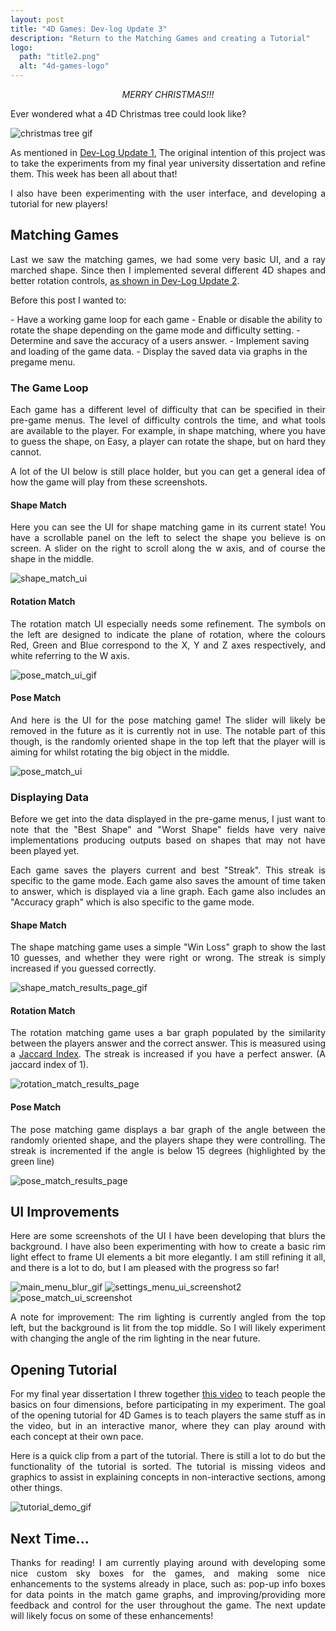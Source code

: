 ```yaml
---
layout: post
title: "4D Games: Dev-log Update 3"
description: "Return to the Matching Games and creating a Tutorial"
logo: 
  path: "title2.png"
  alt: "4d-games-logo"
---
```


<p style="text-align: center">
  <i>MERRY CHRISTMAS!!!</i>
</p>

<p style="text-align: justify">
Ever wondered what a 4D Christmas tree could look like?
</p>

<img src="{{ '/assets/devlog/christmas_tree.gif' | absolute_url }} " alt="christmas tree gif" style="max-width: 80%;margin-left: auto;margin-right: auto;"/>

<p style="text-align: justify">
As mentioned in <a href="{{ '/2022/04/13/4D-Games' | absolute_url }}">Dev-Log Update 1</a>, The original intention of this project was to take the experiments from my final year university dissertation and refine them. This week has been all about that!
</p>

<p style="text-align: justify">
I also have been experimenting with the user interface, and developing a tutorial for new players!
</p>

## Matching Games

<p style="text-align: justify">
Last we saw the matching games, we had some very basic UI, and a ray marched shape. Since then I implemented several different 4D shapes and better rotation controls, <a href="{{ '/2022/11/19/4D-Games2' | absolute_url }}">as shown in Dev-Log Update 2</a>.
</p>

<p style="text-align: justify">
Before this post I wanted to:
</p>
 - Have a working game loop for each game
   - Enable or disable the ability to rotate the shape depending on the game mode and difficulty setting.
   - Determine and save the accuracy of a users answer.
 - Implement saving and loading of the game data.
 - Display the saved data via graphs in the pregame menu.

### The Game Loop

<p style="text-align: justify">
Each game has a different level of difficulty that can be specified in their pre-game menus. The level of difficulty controls the time, and what tools are available to the player. For example, in shape matching, where you have to guess the shape, on Easy, a player can rotate the shape, but on hard they cannot.
</p>

<p style="text-align: justify">
A lot of the UI below is still place holder, but you can get a general idea of how the game will play from these screenshots.
</p>

#### Shape Match

<!-- Game UI -->
<p style="text-align: justify">
Here you can see the UI for shape matching game in its current state! You have a scrollable panel on the left to select the shape you believe is on screen. A slider on the right to scroll along the w axis, and of course the shape in the middle.
</p>

<img src="{{ '/assets/devlog/shape_match_ui.png' | absolute_url }} " alt="shape_match_ui" style="max-width: 80%;margin-left: auto;margin-right: auto;"/>

<!-- Show the answer -->
<p style="text-align: justify">

</p>

#### Rotation Match

<p style="text-align: justify">
The rotation match UI especially needs some refinement. The symbols on the left are designed to indicate the plane of rotation, where the colours Red, Green and Blue correspond to the X, Y and Z axes respectively, and white referring to the W axis. 
</p>

<img src="{{ '/assets/devlog/rotation_match_ui.gif' | absolute_url }} " alt="pose_match_ui_gif" style="max-width: 80%;margin-left: auto;margin-right: auto;"/>

<!-- Show the answer -->
<p style="text-align: justify">

</p>

#### Pose Match

<p style="text-align: justify">
And here is the UI for the pose matching game! The slider will likely be removed in the future as it is currently not in use. The notable part of this though, is the randomly oriented shape in the top left that the player will is aiming for whilst rotating the big object in the middle.
</p>

<img src="{{ '/assets/devlog/pose_match_ui.png' | absolute_url }} " alt="pose_match_ui" style="max-width: 80%;margin-left: auto;margin-right: auto;"/>

<!-- Show the answer -->
<p style="text-align: justify">

</p>

### Displaying Data

<p style="text-align: justify">
Before we get into the data displayed in the pre-game menus, I just want to note that the "Best Shape" and "Worst Shape" fields have very naive implementations producing outputs based on shapes that may not have been played yet.
</p>

<p style="text-align: justify">
Each game saves the players current and best "Streak". This streak is specific to the game mode. Each game also saves the amount of time taken to answer, which is displayed via a line graph. Each game also includes an "Accuracy graph" which is also specific to the game mode.
</p>

#### Shape Match

<p style="text-align: justify">
The shape matching game uses a simple "Win Loss" graph to show the last 10 guesses, and whether they were right or wrong. The streak is simply increased if you guessed correctly.
</p>

<img src="{{ '/assets/devlog/shape_match_results_page.gif' | absolute_url }} " alt="shape_match_results_page_gif" style="max-width: 80%;margin-left: auto;margin-right: auto;"/>

#### Rotation Match

<p style="text-align: justify">
The rotation matching game uses a bar graph populated by the similarity between the players answer and the correct answer. This is measured using a <a href="https://en.wikipedia.org/wiki/Jaccard_index">Jaccard Index</a>. The streak is increased if you have a perfect answer. (A jaccard index of 1).
</p>

<img src="{{ '/assets/devlog/rotation_match_results_page.PNG' | absolute_url }} " alt="rotation_match_results_page" style="max-width: 80%;margin-left: auto;margin-right: auto;"/>

#### Pose Match

<p style="text-align: justify">
The pose matching game displays a bar graph of the angle between the randomly oriented shape, and the players shape they were controlling. The streak is incremented if the angle is below 15 degrees (highlighted by the green line)
</p>

<img src="{{ '/assets/devlog/pose_match_results_page.png' | absolute_url }} " alt="pose_match_results_page" style="max-width: 80%;margin-left: auto;margin-right: auto;"/>

## UI Improvements

<p style="text-align: justify">
Here are some screenshots of the UI I have been developing that blurs the background. I have also been experimenting with how to create a basic rim light effect to frame UI elements a bit more elegantly. I am still refining it all, and there is a lot to do, but I am pleased with the progress so far!
</p>

<img src="{{ '/assets/devlog/main_menu_blur.gif' | absolute_url }} " alt="main_menu_blur_gif" style="max-width: 80%;margin-left: auto;margin-right: auto;"/>

<img src="{{ '/assets/devlog/settings_menu_ui_screenshot2.png' | absolute_url }} " alt="settings_menu_ui_screenshot2" style="max-width: 80%;margin-left: auto;margin-right: auto;"/>

<img src="{{ '/assets/devlog/pose_match_ui_screenshot.png' | absolute_url }} " alt="pose_match_ui_screenshot" style="max-width: 80%;margin-left: auto;margin-right: auto;"/>

<p style="text-align: justify">
A note for improvement: The rim lighting is currently angled from the top left, but the background is lit from the top middle. So I will likely experiment with changing the angle of the rim lighting in the near future.
</p>

## Opening Tutorial

<p style="text-align: justify">
For my final year dissertation I threw together <a href="https://www.youtube.com/watch?v=fhnhK7w67_s&t=2s">this video</a> to teach people the basics on four dimensions, before participating in my experiment. The goal of the opening tutorial for 4D Games is to teach players the same stuff as in the video, but in an interactive manor, where they can play around with each concept at their own pace.
</p>

<p style="text-align: justify">

</p>

<p style="text-align: justify">
Here is a quick clip from a part of the tutorial. There is still a lot to do but the functionality of the tutorial is sorted. The tutorial is missing videos and graphics to assist in explaining concepts in non-interactive sections, among other things.
</p>

<img src="{{ '/assets/devlog/tutorial_demo.gif' | absolute_url }} " alt="tutorial_demo_gif" style="max-width: 80%;margin-left: auto;margin-right: auto;"/>

## Next Time...

<p style="text-align: justify">
Thanks for reading! I am currently playing around with developing some nice custom sky boxes for the games, and making some nice enhancements to the systems already in place, such as: pop-up info boxes for data points in the match game graphs, and improving/providing more feedback and control for the user throughout the game. The next update will likely focus on some of these enhancements!
</p>